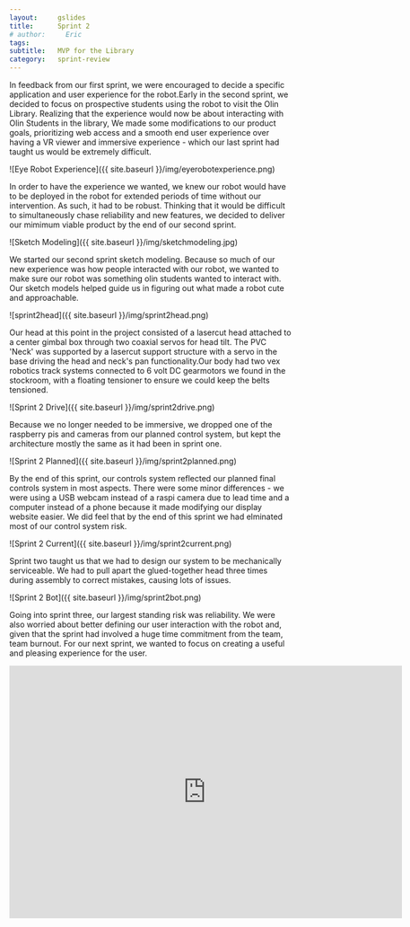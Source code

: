 ```yaml
---
layout:     gslides
title:      Sprint 2
# author:     Eric
tags: 		
subtitle:  	MVP for the Library
category:   sprint-review
---
```

<!-- Start Writing Below in Markdown -->


In feedback from our first sprint, we were encouraged to decide a specific application and user experience for the robot.Early in the second sprint, we decided to focus on prospective students using the robot to visit the Olin Library. Realizing that the experience would now be about interacting with Olin Students in the library, We made some modifications to our product goals, prioritizing web access and a smooth end user experience over having a VR viewer and immersive experience - which our last sprint had taught us would be extremely difficult.

![Eye Robot Experience]({{ site.baseurl }}/img/eyerobotexperience.png)

In order to have the experience we wanted, we knew our robot would have to be deployed in the robot for extended periods of time without our intervention. As such, it had to be robust. Thinking that it would be difficult to simultaneously chase reliability and new features, we decided to deliver our mimimum viable product by the end of our second sprint.

![Sketch Modeling]({{ site.baseurl }}/img/sketchmodeling.jpg)

We started our second sprint sketch modeling. Because so much of our new experience was how people interacted with our robot, we wanted to make sure our robot was something olin students wanted to interact with. Our sketch models helped guide us in figuring out what made a robot cute and approachable.

![sprint2head]({{ site.baseurl }}/img/sprint2head.png)


Our head at this point in the project consisted of a lasercut head attached to a center gimbal box through two coaxial servos for head tilt. The PVC 'Neck' was supported by a lasercut support structure with a servo in the base driving the head and neck's pan functionality.Our body had two vex robotics track systems connected to 6 volt DC gearmotors we found in the stockroom, with a floating tensioner to ensure we could keep the belts tensioned. 

![Sprint 2 Drive]({{ site.baseurl }}/img/sprint2drive.png)


Because we no longer needed to be immersive, we dropped one of the raspberry pis and cameras from our planned control system, but kept the architecture mostly the same as it had been in sprint one. 

![Sprint 2 Planned]({{ site.baseurl }}/img/sprint2planned.png)

By the end of this sprint, our controls system reflected our planned final controls system in most aspects. There were some minor differences - we were using a USB webcam instead of a raspi camera due to lead time and a computer instead of a phone because it made modifying our display website easier. We did feel that by the end of this sprint we had elminated most of our control system risk.

![Sprint 2 Current]({{ site.baseurl }}/img/sprint2current.png)

Sprint two taught us that we had to design our system to be mechanically serviceable. We had to pull apart the glued-together head three times during assembly to correct mistakes, causing lots of issues.

![Sprint 2 Bot]({{ site.baseurl }}/img/sprint2bot.png)


Going into sprint three, our largest standing risk was reliability. We were also worried about better defining our user interaction with the robot and, given that the sprint had involved a huge time commitment from the team, team burnout. For our next sprint, we wanted to focus on creating a useful and pleasing experience for the user.

<iframe style="margin-left: auto; margin-right: auto;" width="700" height="450" src="https://www.youtube.com/embed/7C74S48pjhA" frameborder="0" allowfullscreen></iframe>


<!-- [Link to Google](https://www.google.com) -->
<!-- ![Image embed]({{ site.baseurl }}/img/Logo_Fairy_Tail_right.png) -->
